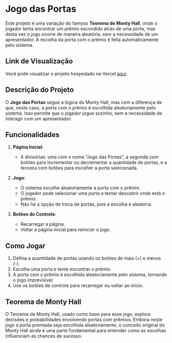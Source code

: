 # Jogo das Portas

Este projeto é uma variação do famoso **Teorema de Monty Hall**, onde o jogador tenta encontrar um prêmio escondido atrás de uma porta, mas desta vez o jogo ocorre de maneira aleatória, sem a necessidade de um apresentador. A escolha da porta com o prêmio é feita automaticamente pelo sistema.

## Link de Visualização

Você pode visualizar o projeto hospedado na Vercel [aqui](https://jogo-das-portas.vercel.app/).

## Descrição do Projeto

O **Jogo das Portas** segue a lógica do Monty Hall, mas com a diferença de que, neste caso, a porta com o prêmio é escolhida aleatoriamente pelo sistema. Isso permite que o jogador jogue sozinho, sem a necessidade de interagir com um apresentador.

## Funcionalidades

1. **Página Inicial**: 
   - 4 divisórias: uma com o nome "Jogo das Portas", a segunda com botões para incrementar ou decrementar a quantidade de portas, e a terceira com botões para escolher a porta selecionada.

2. **Jogo**:
   - O sistema escolhe aleatoriamente a porta com o prêmio.
   - O jogador pode selecionar uma porta e tentar descobrir onde está o prêmio.
   - Não há a opção de troca de portas, pois a escolha é aleatória.

3. **Botões de Controle**:
   - Recarregar a página.
   - Voltar à página inicial para reiniciar o jogo.

## Como Jogar

1. Defina a quantidade de portas usando os botões de mais (+) e menos (-).
2. Escolha uma porta e tente encontrar o prêmio.
3. A porta com o prêmio é escolhida aleatoriamente pelo sistema, tornando o jogo imprevisível.
4. Use os botões de controle para recarregar ou voltar ao início.

## Teorema de Monty Hall

O Teorema de Monty Hall, usado como base para esse jogo, explora decisões e probabilidades envolvendo portas com prêmios. Embora neste jogo a porta premiada seja escolhida aleatoriamente, o conceito original do Monty Hall ainda é uma parte fundamental para entender como as escolhas influenciam as chances de sucesso.


